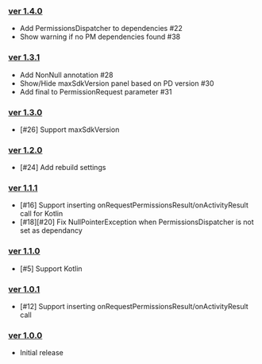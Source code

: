### [ver 1.4.0](https://github.com/shiraji/permissions-dispatcher-plugin/releases/tag/1.4.0)

* Add PermissionsDispatcher to dependencies #22
* Show warning if no PM dependencies found #38

### [ver 1.3.1](https://github.com/shiraji/permissions-dispatcher-plugin/releases/tag/1.3.1)

* Add NonNull annotation #28
* Show/Hide maxSdkVersion panel based on PD version #30
* Add final to PermissionRequest parameter #31

### [ver 1.3.0](https://github.com/shiraji/permissions-dispatcher-plugin/releases/tag/1.3.0)

* [#26] Support maxSdkVersion

### [ver 1.2.0](https://github.com/shiraji/permissions-dispatcher-plugin/releases/tag/v1.2.0)

* [#24] Add rebuild settings

### [ver 1.1.1](https://github.com/shiraji/permissions-dispatcher-plugin/releases/tag/v1.1.1)

* [#16] Support inserting onRequestPermissionsResult/onActivityResult call for Kotlin
* [#18][#20] Fix NullPointerException when PermissionsDispatcher is not set as dependancy

### [ver 1.1.0](https://github.com/shiraji/permissions-dispatcher-plugin/releases/tag/v1.1.0)

* [#5] Support Kotlin

### [ver 1.0.1](https://github.com/shiraji/permissions-dispatcher-plugin/releases/tag/v1.0.1)

* [#12] Support inserting onRequestPermissionsResult/onActivityResult call

### [ver 1.0.0](https://github.com/shiraji/permissions-dispatcher-plugin/releases/tag/v1.0.0)

* Initial release
